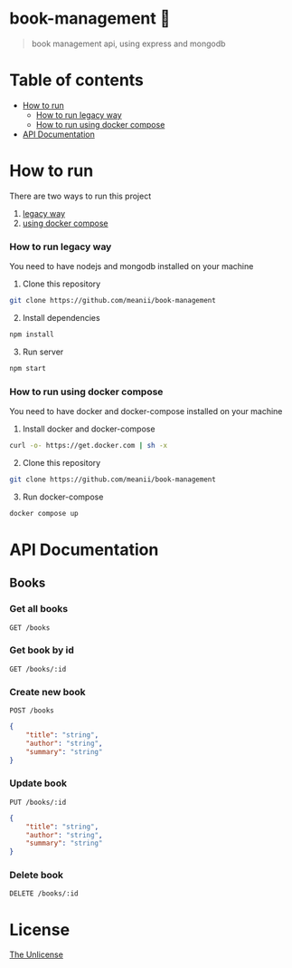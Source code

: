 # book-management 🦉
> book management api, using express and mongodb

# Table of contents
- [How to run](#how-to-run)
    - [How to run legacy way](#how-to-run-legacy-way)
    - [How to run using docker compose](#how-to-run-using-docker-compose)
- [API Documentation](#api-documentation)

# How to run

There are two ways to run this project
1. [legacy way](#how-to-run-legacy-way)
2. [using docker compose](#how-to-run-using-docker-compose)

### How to run legacy way
You need to have nodejs and mongodb installed on your machine

1. Clone this repository
```bash
git clone https://github.com/meanii/book-management
```
2. Install dependencies
```bash
npm install
```

3. Run server
```bash
npm start
```

### How to run using docker compose
You need to have docker and docker-compose installed on your machine

1. Install docker and docker-compose
```bash
curl -o- https://get.docker.com | sh -x 
```

2. Clone this repository
```bash
git clone https://github.com/meanii/book-management
```

3. Run docker-compose
```bash
docker compose up
```

# API Documentation

## Books

### Get all books
```http
GET /books
```

### Get book by id
```http
GET /books/:id
```

### Create new book
```http
POST /books
```
```json
{
    "title": "string",
    "author": "string",
    "summary": "string"
}
```

### Update book
```http
PUT /books/:id
```
```json
{
    "title": "string",
    "author": "string",
    "summary": "string"
}
```

### Delete book
```http
DELETE /books/:id
```

# License
[The Unlicense](https://github.com/meanii/book-management/blob/main/LICENSE)